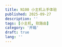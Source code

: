```yaml
---
title: N100 小主机上手体验
published: 2025-09-27
description: ''
tags: [小主机, 软路由]
category: '开箱'
draft: true
lang: ''
---
```

